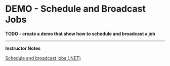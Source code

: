 # DEMO - Schedule and Broadcast Jobs



**TODO - create a demo that show how to schedule and broadcast a job**




---

**Instructor Notes**

[Schedule and broadcast jobs (.NET)](https://docs.microsoft.com/en-us/azure/iot-hub/iot-hub-csharp-csharp-schedule-jobs)
